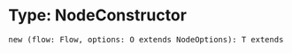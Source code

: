 # Type: NodeConstructor

<pre>
new (flow: <Ref to="../classes/flow">Flow</Ref>, options: O extends <Ref to="./node-options">NodeOptions</Ref>): T extends <Ref to="../classes/node">Node</Ref>;
</pre>
